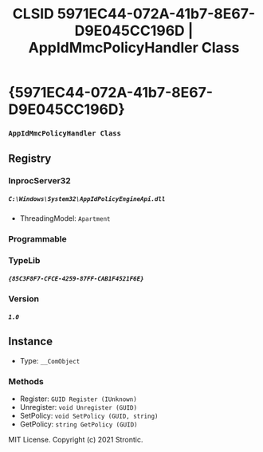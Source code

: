 ﻿---
title: "CLSID 5971EC44-072A-41b7-8E67-D9E045CC196D | AppIdMmcPolicyHandler Class"
excerpt: What is COM-Object CLSID 5971EC44-072A-41b7-8E67-D9E045CC196D?
---

# {5971EC44-072A-41b7-8E67-D9E045CC196D}

### `AppIdMmcPolicyHandler Class`

## Registry


### InprocServer32

##### `C:\Windows\System32\AppIdPolicyEngineApi.dll`
* ThreadingModel: `Apartment`

### Programmable


### TypeLib

##### `{85C3F8F7-CFCE-4259-87FF-CAB1F4521F6E}`

### Version

##### `1.0`

## Instance

* Type: `__ComObject`

### Methods

* Register: `GUID Register (IUnknown)`
* Unregister: `void Unregister (GUID)`
* SetPolicy: `void SetPolicy (GUID, string)`
* GetPolicy: `string GetPolicy (GUID)`

MIT License. Copyright (c) 2021 Strontic.


